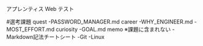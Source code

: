 アプレンティス Web テスト

#選考課題
quest 
  -PASSWORD_MANAGER.md
career
  -WHY_ENGINEER.md
  -MOST_EFFORT.md
curiosity
  -GOAL.md
memo ※課題に含まれない
  -Markdown記法チートシート
  -Git
  -Linux
